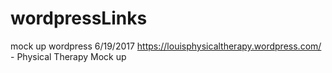 # wordpressLinks
mock up wordpress
6/19/2017  https://louisphysicaltherapy.wordpress.com/ - Physical Therapy Mock up
